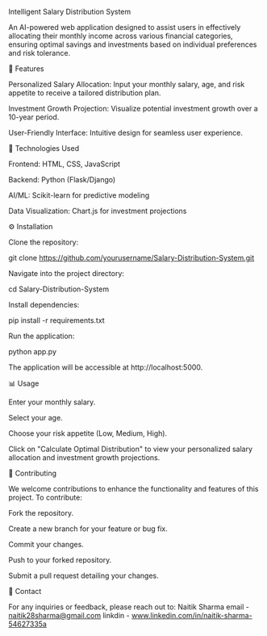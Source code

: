 Intelligent Salary Distribution System

An AI-powered web application designed to assist users in effectively allocating their monthly income across various financial categories, ensuring optimal savings and investments based on individual preferences and risk tolerance.

🚀 Features

Personalized Salary Allocation: Input your monthly salary, age, and risk appetite to receive a tailored distribution plan.

Investment Growth Projection: Visualize potential investment growth over a 10-year period.

User-Friendly Interface: Intuitive design for seamless user experience.

🧪 Technologies Used

Frontend: HTML, CSS, JavaScript

Backend: Python (Flask/Django)

AI/ML: Scikit-learn for predictive modeling

Data Visualization: Chart.js for investment projections

⚙️ Installation

Clone the repository:

git clone https://github.com/yourusername/Salary-Distribution-System.git


Navigate into the project directory:

cd Salary-Distribution-System


Install dependencies:

pip install -r requirements.txt


Run the application:

python app.py


The application will be accessible at http://localhost:5000.

📊 Usage

Enter your monthly salary.

Select your age.

Choose your risk appetite (Low, Medium, High).

Click on "Calculate Optimal Distribution" to view your personalized salary allocation and investment growth projections.

🤝 Contributing

We welcome contributions to enhance the functionality and features of this project. To contribute:

Fork the repository.

Create a new branch for your feature or bug fix.

Commit your changes.

Push to your forked repository.

Submit a pull request detailing your changes.


📧 Contact

For any inquiries or feedback, please reach out to:
Naitik Sharma 
email - naitik28sharma@gmail.com
linkdin - www.linkedin.com/in/naitik-sharma-54627335a 

